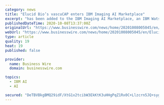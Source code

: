 ```yaml
---
category: news
title: "Elucid Bio’s vascuCAP enters IBM Imaging AI Marketplace"
excerpt: "has been added to the IBM Imaging AI Marketplace, an IBM Watson Health® solution. The IBM Imaging AI Marketplace provides streamlined access to meaningful AI technologies designed to support leaders working in radiology and cardiology. The marketplace is ..."
publishedDateTime: 2020-10-08T13:37:00Z
originalUrl: "https://www.businesswire.com/news/home/20201008005045/en/Elucid-Bio’s-vascuCAP-enters-IBM-Imaging-AI-Marketplace"
webUrl: "https://www.businesswire.com/news/home/20201008005045/en/Elucid-Bio’s-vascuCAP-enters-IBM-Imaging-AI-Marketplace"
type: article
quality: 19
heat: 19
published: false

provider:
  name: Business Wire
  domain: businesswire.com

topics:
  - IBM AI
  - AI

secured: "DeTBVBkgBMQ29idF/XtG1x2tcibW3EkKtK3uHHgPqZ1Rx0C+Llzcrn5JQ+sygNGHfX2IdvcDkWl8NK2XwyySJjtpF8vyJGeOyOBUX6dc/ZxjHnGk7Jz4U+l3ObJc+fdZ2ahz1HKbtmy+fcdGlL8i1T5Fmf2u7NEvnCXnGUobHZmRGQMDptzTdFG7tgqm8adFtjmG+MZJIF+qfSew9hgIDtWQDlYlmbreZAzIUzPHX4sK1lX7gmbG7pIKj9AkEixJ8M9qyrfE9ha9TAq9cpAVQ5N7YNnOTYTBZGhKWDh/hdIIWGhdnhYN0DewmMhCUifDDhXA6ZZy+AViksTl6wnH5Qv3geHDCe2QWVwZU8I+KKM=;FQo/fTx+W3TQBX0enxQTbg=="
---
```


